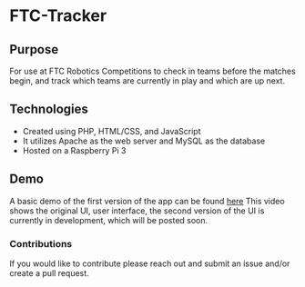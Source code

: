# FTC-Tracker

## Purpose
For use at FTC Robotics Competitions to check in teams before the matches begin, and track which teams are currently in play and which are up next.

## Technologies
* Created using PHP, HTML/CSS, and JavaScript
* It utilizes Apache as the web server and MySQL as the database
* Hosted on a Raspberry Pi 3

## Demo
A basic demo of the first version of the app can be found [here](https://www.youtube.com/watch?v=2cZWg9hOIoE)
This video shows the original UI, user interface, the second version of the UI is currently in development, which will be posted soon.

### Contributions
If you would like to contribute please reach out and submit an issue and/or create a pull request.
